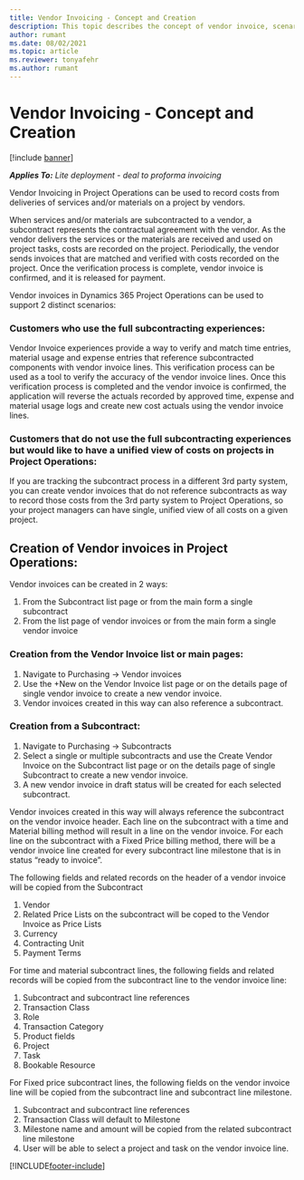 ```yaml
---
title: Vendor Invoicing - Concept and Creation  
description: This topic describes the concept of vendor invoice, scenarios for usage and how to create vendor invoices in Project Operations.
author: rumant
ms.date: 08/02/2021
ms.topic: article
ms.reviewer: tonyafehr 
ms.author: rumant
---
```


# Vendor Invoicing - Concept and Creation  

[!include [banner](../../includes/dataverse-preview.md)]

_**Applies To:** Lite deployment - deal to proforma invoicing_

Vendor Invoicing in Project Operations can be used to record costs from deliveries of services and/or materials on a project by vendors. 

When services and/or materials are subcontracted to a vendor, a subcontract represents the contractual agreement with the vendor. As the vendor delivers the services or the materials are received and used on project tasks, costs are recorded on the project. Periodically, the vendor sends invoices that are matched and verified with costs recorded on the project. Once the verification process is complete, vendor invoice is confirmed, and it is released for payment. 

Vendor invoices in Dynamics 365 Project Operations can be used to support 2 distinct scenarios:

### Customers who use the full subcontracting experiences: 
Vendor Invoice experiences provide a way to verify and match time entries, material usage and expense entries that reference subcontracted components with vendor invoice lines. This verification process can be used as a tool to verify the accuracy of the vendor invoice lines. Once this verification process is completed and the vendor invoice is confirmed, the application will reverse the actuals recorded by approved time, expense and material usage logs and create new cost actuals using the vendor invoice lines. 
### Customers that do not use the full subcontracting experiences but would like to have a unified view of costs on projects in Project Operations: 
If you are tracking the subcontract process in a different 3rd party system, you can create vendor invoices that do not reference subcontracts as way to record those costs from the 3rd party system to Project Operations, so your project managers can have single, unified view of all costs on a given project.

## Creation of Vendor invoices in Project Operations:
Vendor invoices can be created in 2 ways:
1.	From the Subcontract list page or from the main form a single subcontract
2.	From the list page of vendor invoices or from the main form a single vendor invoice
### Creation from the Vendor Invoice list or main pages:
1.	Navigate to Purchasing -> Vendor invoices
2.	Use the +New on the Vendor Invoice list page or on the details page of single vendor invoice to create a new vendor invoice. 
3.	Vendor invoices created in this way can also reference a subcontract. 
### Creation from a Subcontract:
1.	Navigate to Purchasing -> Subcontracts
2.	Select a single or multiple subcontracts and use the Create Vendor Invoice on the Subcontract list page or on the details page of single Subcontract to create a new vendor invoice. 
3.	A new vendor invoice in draft status will be created for each selected subcontract.

Vendor invoices created in this way will always reference the subcontract on the vendor invoice header. Each line on the subcontract with a time and Material billing method will result in a line on the vendor invoice. For each line on the subcontract with a Fixed Price billing method, there will be a vendor invoice line created for every subcontract line milestone that is in status “ready to invoice”. 

The following fields and related records on the header of a vendor invoice will be copied from the Subcontract
1.	Vendor
2.	Related Price Lists on the subcontract will be coped to the Vendor Invoice as Price Lists
3.	Currency
4.	Contracting Unit
5.	Payment Terms

For time and material subcontract lines, the following fields and related records will be copied from the subcontract line to the vendor invoice line:
1.	Subcontract and subcontract line references 
2.	Transaction Class
3.	Role
4.	Transaction Category
5.	Product fields
6.	Project
7.	Task
8.	Bookable Resource 

For Fixed price subcontract lines, the following fields on the vendor invoice line will be copied from the subcontract line and subcontract line milestone. 
1.	Subcontract and subcontract line references 
2.	Transaction Class will default to Milestone
3.	Milestone name and amount will be copied from the related subcontract line milestone
4.	User will be able to select a project and task on the vendor invoice line.  


[!INCLUDE[footer-include](../../includes/footer-banner.md)]
